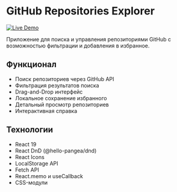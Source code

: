 # GitHub Repositories Explorer

[![Live Demo](https://github-favorite.netlify.app/)](https://github-repo-explorer.vercel.app)

Приложение для поиска и управления репозиториями GitHub с возможностью фильтрации и добавления в избранное.

## Функционал

- Поиск репозиториев через GitHub API
- Фильтрация результатов поиска
- Drag-and-Drop интерфейс
- Локальное сохранение избранного
- Детальный просмотр репозиториев
- Интерактивная справка

## Технологии

- React 19
- React DnD (@hello-pangea/dnd)
- React Icons
- LocalStorage API
- Fetch API
- React.memo и useCallback
- CSS-модули

